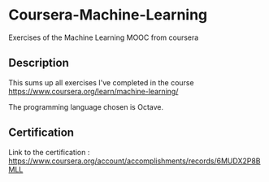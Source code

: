 # Coursera-Machine-Learning
Exercises of the Machine Learning MOOC from coursera

## Description

This sums up all exercises I've completed in the course <https://www.coursera.org/learn/machine-learning/>

The programming language chosen is Octave.

## Certification

Link to the certification : <https://www.coursera.org/account/accomplishments/records/6MUDX2P8BMLL>
